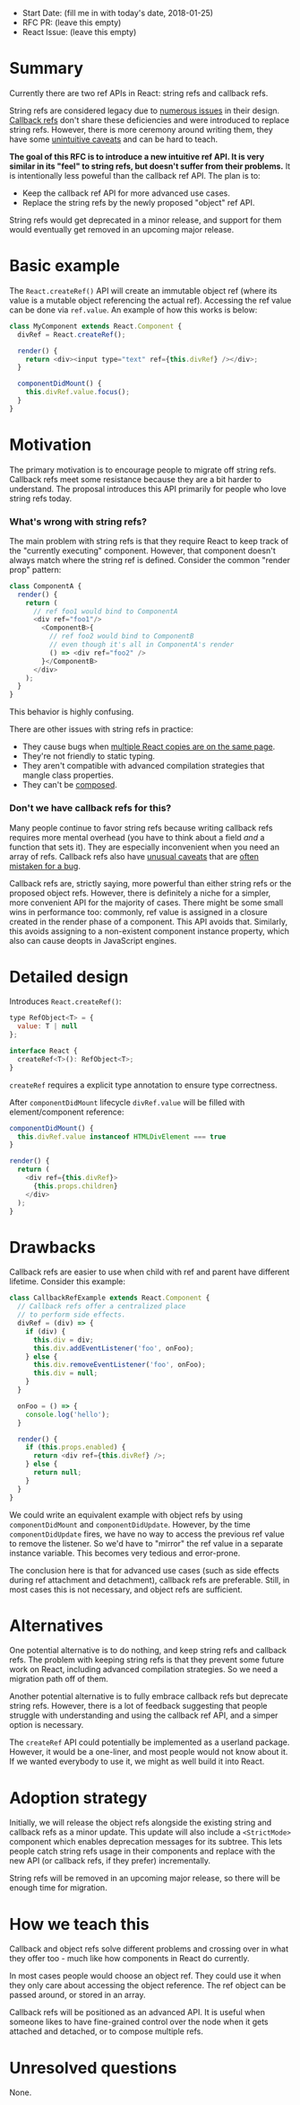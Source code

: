 - Start Date: (fill me in with today's date, 2018-01-25)
- RFC PR: (leave this empty)
- React Issue: (leave this empty)

# Summary

Currently there are two ref APIs in React: string refs and callback refs.

String refs are considered legacy due to [numerous issues](https://github.com/facebook/react/issues/1373) in their design. [Callback refs](https://reactjs.org/docs/refs-and-the-dom.html) don't share these deficiencies and were introduced to replace string refs. However, there is more ceremony around writing them, they have some [unintuitive caveats](https://reactjs.org/docs/refs-and-the-dom.html#caveats) and can be hard to teach.

**The goal of this RFC is to introduce a new intuitive ref API. It is very similar in its "feel" to string refs, but doesn't suffer from their problems.** It is intentionally less poweful than the callback ref API. The plan is to:

* Keep the callback ref API for more advanced use cases.
* Replace the string refs by the newly proposed "object" ref API.

String refs would get deprecated in a minor release, and support for them would eventually get removed in an upcoming major release.

# Basic example

The `React.createRef()` API will create an immutable object ref (where its value is a mutable object referencing the actual ref). Accessing the ref value can be done via `ref.value`. An example of how this works is below:

```js
class MyComponent extends React.Component {
  divRef = React.createRef();

  render() {
    return <div><input type="text" ref={this.divRef} /></div>;
  }

  componentDidMount() {
    this.divRef.value.focus();
  }
}
```

# Motivation

The primary motivation is to encourage people to migrate off string refs. Callback refs meet some resistance because they are a bit harder to understand. The proposal introduces this API primarily for people who love string refs today.

### What's wrong with string refs?

The main problem with string refs is that they require React to keep track of the "currently executing" component. However, that component doesn't always match where the string ref is defined. Consider the common "render prop" pattern:

```js
class ComponentA {
  render() {
    return (
      // ref foo1 would bind to ComponentA
      <div ref="foo1"/>
        <ComponentB>{
          // ref foo2 would bind to ComponentB
          // even though it's all in ComponentA's render
          () => <div ref="foo2" />
        }</ComponentB>
      </div>
    );
  }
}
```

This behavior is highly confusing.

There are other issues with string refs in practice:

* They cause bugs when [multiple React copies are on the same page](https://reactjs.org/warnings/refs-must-have-owner.html).
* They're not friendly to static typing.
* They aren't compatible with advanced compilation strategies that mangle class properties.
* They can't be [composed](https://github.com/ide/react-clone-referenced-element/).

### Don't we have callback refs for this?

Many people continue to favor string refs because writing callback refs requires more mental overhead (you have to think about a field *and* a function that sets it). They are especially inconvenient when you need an array of refs. Callback refs also have [unusual caveats](https://reactjs.org/docs/refs-and-the-dom.html#caveats) that are [often](https://github.com/facebook/react/issues/9328) [mistaken for a bug](https://github.com/facebook/react/issues/8619).

Callback refs are, strictly saying, more powerful than either string refs or the proposed object refs. However, there is definitely a niche for a simpler, more convenient API for the majority of cases. There might be some small wins in performance too: commonly, ref value is assigned in a closure created in the render phase of a component. This API avoids that. Similarly, this avoids assigning to a non-existent component instance property, which also can cause deopts in JavaScript engines.

# Detailed design

Introduces `React.createRef()`:

```js
type RefObject<T> = {
  value: T | null
};

interface React {
  createRef<T>(): RefObject<T>;
}
```

`createRef` requires a explicit type annotation to ensure type correctness.

After `componentDidMount` lifecycle `divRef.value` will be filled with element/component reference:

```js
componentDidMount() {
  this.divRef.value instanceof HTMLDivElement === true
}

render() {
  return (
    <div ref={this.divRef}>
      {this.props.children}
    </div>
  );
}
```

# Drawbacks

Callback refs are easier to use when child with ref and parent have different lifetime. Consider this example:

```js
class CallbackRefExample extends React.Component {
  // Callback refs offer a centralized place
  // to perform side effects.
  divRef = (div) => {
    if (div) {
      this.div = div;
      this.div.addEventListener('foo', onFoo);
    } else {
      this.div.removeEventListener('foo', onFoo);
      this.div = null;
    }
  }

  onFoo = () => {
    console.log('hello');
  }

  render() {
    if (this.props.enabled) {
      return <div ref={this.divRef} />;
    } else {
      return null;
    }
  }
}
```

We could write an equivalent example with object refs by using `componentDidMount` and `componentDidUpdate`. However, by the time `componentDidUpdate` fires, we have no way to access the previous ref value to remove the listener. So we'd have to "mirror" the ref value in a separate instance variable. This becomes very tedious and error-prone.

The conclusion here is that for advanced use cases (such as side effects during ref attachment and detachment), callback refs are preferable. Still, in most cases this is not necessary, and object refs are sufficient.

# Alternatives

One potential alternative is to do nothing, and keep string refs and callback refs. The problem with keeping string refs is that they prevent some future work on React, including advanced compilation strategies. So we need a migration path off of them.

Another potential alternative is to fully embrace callback refs but deprecate string refs. However, there is a lot of feedback suggesting that people struggle with understanding and using the callback ref API, and a simper option is necessary.

The `createRef` API could potentially be implemented as a userland package. However, it would be a one-liner, and most people would not know about it. If we wanted everybody to use it, we might as well build it into React.

# Adoption strategy

Initially, we will release the object refs alongside the existing string and callback refs as a minor update. This update will also include a `<StrictMode>` component which enables deprecation messages for its subtree. This lets people catch string refs usage in their components and replace with the new API (or callback refs, if they prefer) incrementally.

String refs will be removed in an upcoming major release, so there will be enough time for migration.

# How we teach this

Callback and object refs solve different problems and crossing over in what they offer too - much like how components in React do currently.

In most cases people would choose an object ref. They could use it when they only care about accessing the object reference. The ref object can be passed around, or stored in an array.

Callback refs will be positioned as an advanced API. It is useful when someone likes to have fine-grained control over the node when it gets attached and detached, or to compose multiple refs.

# Unresolved questions

None.
